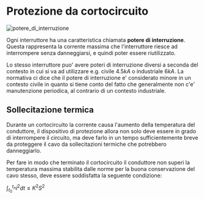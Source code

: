 # Protezione da cortocircuito  

![potere_di_interruzione](https://github.com/dennyb87/elettrotecnica-serale/assets/7195133/7f87edae-9dc6-4aac-941b-28dea4022e27)  

Ogni interruttore ha una caratteristica chiamata **potere di interruzione**. Questa rappresenta la corrente massima che l'interruttore riesce ad interrompere senza danneggiarsi, e quindi poter essere riutilizzato.  

Lo stesso interruttore puo' avere poteri di interruzione diversi a seconda del contesto in cui si va ad utilizzare e.g. civile $4.5kA$ o industriale $6kA$. La normativa ci dice che il potere di interruzione e' considerato minore in un contesto civile in quanto si tiene conto del fatto che generalmente non c'e' manutenzione periodica, al contrario di un contesto industriale.  


## Sollecitazione termica  

Durante un cortocircuito la corrente causa l'aumento della temperatura del conduttore, il dispositivo di protezione allora non solo deve essere in grado di interrompere il circuito, ma deve farlo in un tempo sufficientemente breve da proteggere il cavo da sollecitazioni termiche che potrebbero danneggiarlo.  

Per fare in modo che terminato il cortocircuito il conduttore non superi la temperatura massima stabilita dalle norme per la buona conservazione del cavo stesso, deve essere soddisfatta la seguente condizione:  

$\int_{t_0}^{t_n}i^2dt \le K^2S^2$  

